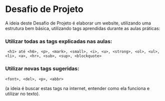 # Desafio de Projeto

A ideia deste Desafio de Projeto é elaborar um website, utilizando uma estrutura bem básica, utilizando tags aprendidas durante as aulas práticas:
 
### Utilizar todas as tags explicadas nas aulas:

``` <h1> até <h6>, <p>, <mark>, <small>, <i>, <u>, <strong>, <ol>, <ul>, <li>, <a>, <hr>, <sub>, <sup>, <blockquote>```

### Utilizar novas tags sugeridas:

 ```<font>, <del>, <p>, <abbr>```

(a ideia é buscar estas tags na internet, entender como ela funciona e utilizar no texto).
